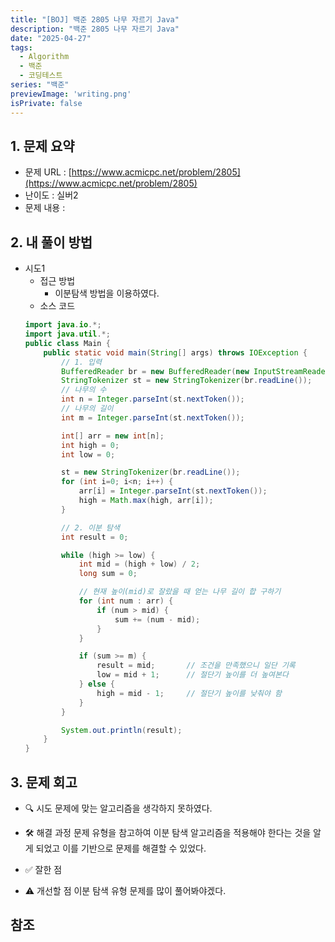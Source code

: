 ```yaml
---
title: "[BOJ] 백준 2805 나무 자르기 Java"
description: "백준 2805 나무 자르기 Java"
date: "2025-04-27"
tags:
  - Algorithm
  - 백준
  - 코딩테스트
series: "백준"
previewImage: 'writing.png'
isPrivate: false
---
```


## 1. 문제 요약
+ 문제 URL : [https://www.acmicpc.net/problem/2805](https://www.acmicpc.net/problem/2805)
+ 난이도 : 실버2 
+ 문제 내용 : 

## 2. 내 풀이 방법
+ 시도1
    + 접근 방법
        + 이분탐색 방법을 이용하였다.
    + 소스 코드
    ```java
    import java.io.*;
    import java.util.*;
    public class Main {
        public static void main(String[] args) throws IOException {
            // 1. 입력
            BufferedReader br = new BufferedReader(new InputStreamReader(System.in));
            StringTokenizer st = new StringTokenizer(br.readLine());
            // 나무의 수
            int n = Integer.parseInt(st.nextToken());
            // 나무의 길이
            int m = Integer.parseInt(st.nextToken());

            int[] arr = new int[n];
            int high = 0;
            int low = 0;

            st = new StringTokenizer(br.readLine());
            for (int i=0; i<n; i++) {
                arr[i] = Integer.parseInt(st.nextToken());
                high = Math.max(high, arr[i]);
            }

            // 2. 이분 탐색
            int result = 0;

            while (high >= low) {
                int mid = (high + low) / 2;
                long sum = 0;

                // 현재 높이(mid)로 잘랐을 때 얻는 나무 길이 합 구하기
                for (int num : arr) {
                    if (num > mid) {
                        sum += (num - mid);
                    }
                }

                if (sum >= m) {
                    result = mid;       // 조건을 만족했으니 일단 기록
                    low = mid + 1;      // 절단기 높이를 더 높여본다
                } else {
                    high = mid - 1;     // 절단기 높이를 낮춰야 함
                }
            }

            System.out.println(result);
        }
    }
    ```

## 3. 문제 회고
+ 🔍 시도
문제에 맞는 알고리즘을 생각하지 못하였다.

+ 🛠 해결 과정
문제 유형을 참고하여 이분 탐색 알고리즘을 적용해야 한다는 것을 알게 되었고 이를 기반으로 문제를 해결할 수 있었다.

+ ✅ 잘한 점

+ ⚠ 개선할 점
이분 탐색 유형 문제를 많이 풀어봐야겠다.

## 참조